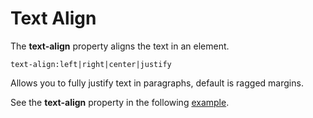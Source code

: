
# Text Align

The **text-align** property aligns the text in an element.
~~~
text-align:left|right|center|justify
~~~
Allows you to fully justify text in paragraphs, default is ragged margins.

See the **text-align** property in the following <a href="archives/Class Htmls/align.htm" target= "_blank">example</a>.
